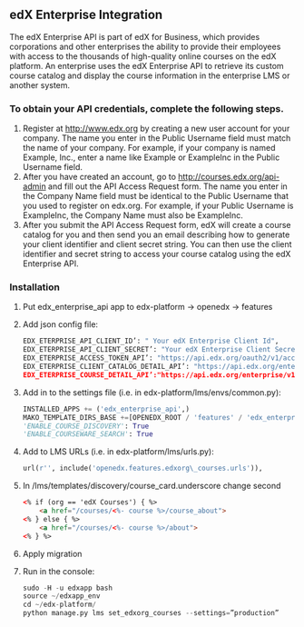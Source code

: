 ## edX Enterprise Integration

The edX Enterprise API is part of edX for Business, which provides
corporations and other enterprises the ability to provide their
employees with access to the thousands of high-quality online courses on
the edX platform. An enterprise uses the edX Enterprise API to retrieve
its custom course catalog and display the course information in the
enterprise LMS or another system.

### To obtain your API credentials, complete the following steps.

1. Register at http://www.edx.org by creating a new user account for your company. The name you enter in the Public Username field must match the name of your company. For example, if your company is named Example, Inc., enter a name like Example or ExampleInc in the Public Username field.
2. After you have created an account, go to http://courses.edx.org/api-admin and fill out the API Access Request form. The name you enter in the Company Name field must be identical to the Public Username that you used to register on edx.org. For example, if your Public Username is ExampleInc, the Company Name must also be ExampleInc.
3. After you submit the API Access Request form, edX will create a course catalog for you and then send you an email describing how to generate your client identifier and client secret string. You can then use the client identifier and secret string to access your course catalog using the edX Enterprise API.

### Installation

1.  Put edx_enterprise_api app to edx-platform -&gt; openedx -&gt; features

2.  Add json config file:
    ```python
    EDX_ETERPRISE_API_CLIENT_ID’: " Your edX Enterprise Client Id",
    EDX_ETERPRISE_API_CLIENT_SECRET’: "Your edX Enterprise Client Secret",
    EDX_ETERPRISE_ACCESS_TOKEN_API’: "https://api.edx.org/oauth2/v1/access_token",
    EDX_ETERPRISE_CLIENT_CATALOG_DETAIL_API’: "https://api.edx.org/enterprise/v1/enterprise-catalogs/”,
    EDX_ETERPRISE_COURSE_DETAIL_API’:"https://api.edx.org/enterprise/v1/enterprise-catalogs/",
    ```
3.  Add in to the settings file (i.e. in edx-platform/lms/envs/common.py):
    ```python
    INSTALLED_APPS += ('edx_enterprise_api',)
    MAKO_TEMPLATE_DIRS_BASE +=[OPENEDX_ROOT / 'features' / 'edx_enterprise_api']
    'ENABLE_COURSE_DISCOVERY': True
    'ENABLE_COURSEWARE_SEARCH': True
    ```
4.  Add to LMS URLs (i.e. in edx-platform/lms/urls.py):
    ```python
    url(r'', include('openedx.features.edxorg\_courses.urls')),
    ```
5.  In /lms/templates/discovery/course\_card.underscore change second
    ```html
    <% if (org == 'edX Courses') { %>
        <a href="/courses/<%- course %>/course_about">
    <% } else { %>
        <a href="/courses/<%- course %>/about">
    <% } %>
    ```

6. Apply migration

7. Run in the console:
    ```python
    sudo -H -u edxapp bash
    source ~/edxapp_env 
    cd ~/edx-platform/
    python manage.py lms set_edxorg_courses --settings=”production”
    

